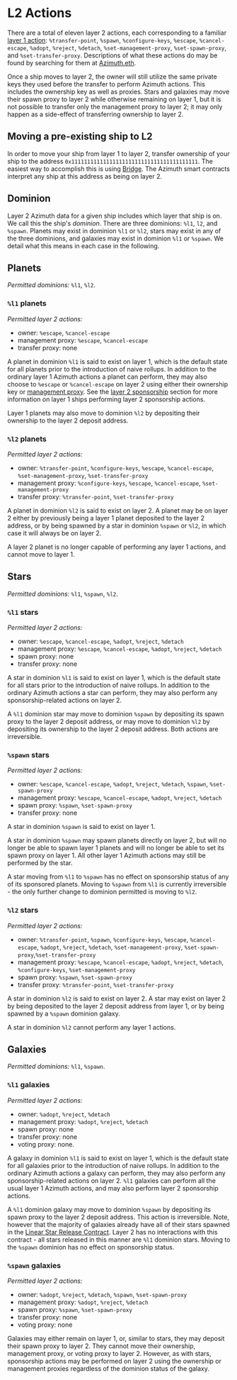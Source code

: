 # L2 Actions

There are a total of eleven layer 2 actions, each corresponding to a familiar [layer 1 action](ecliptic): `%transfer-point`, `%spawn`, `%configure-keys`, `%escape`, `%cancel-escape`, `%adopt`, `%reject`, `%detach`, `%set-management-proxy`, `%set-spawn-proxy`, and `%set-transfer-proxy`. Descriptions of what these actions do may be found by searching for them at [Azimuth.eth](azimuth-eth).

Once a ship moves to layer 2, the owner will still utilize the same private keys they used before the transfer to perform Azimuth actions. This includes the ownership key as well as proxies. Stars and galaxies may move their spawn proxy to layer 2 while otherwise remaining on layer 1, but it is not possible to transfer only the management proxy to layer 2; it may only happen as a side-effect of transferring ownership to layer 2.

## Moving a pre-existing ship to L2

In order to move your ship from layer 1 to layer 2, transfer ownership of your ship to the address `0x1111111111111111111111111111111111111111`. The easiest way to accomplish this is using [Bridge](../../../glossary/bridge). The Azimuth smart contracts interpret any ship at this address as being on layer 2.

## Dominion

Layer 2 Azimuth data for a given ship includes which layer that ship is on. We call this the ship's _dominion_. There are three dominions: `%l1`, `l2`, and `%spawn`. Planets may exist in dominion `%l1` or `%l2`, stars may exist in any of the three dominions, and galaxies may exist in dominion `%l1` or `%spawn`. We detail what this means in each case in the following.

## Planets

*Permitted dominions:* `%l1`, `%l2`.

### `%l1` planets

*Permitted layer 2 actions:* 
 - owner: `%escape`, `%cancel-escape`
 - management proxy: `%escape`, `%cancel-escape`
 - transfer proxy: none

A planet in dominion `%l1` is said to exist on layer 1, which is the default state for all planets prior to the introduction of naive rollups. In addition to the ordinary layer 1 Azimuth actions a planet can perform, they may also choose to `%escape` or `%cancel-escape` on layer 2 using either their ownership key or [management proxy](../../../glossary/proxies). See the [layer 2 sponsorship](../concepts/layer2#sponsorship) section for more information on layer 1 ships performing layer 2 sponsorship actions.

Layer 1 planets may also move to dominion `%l2` by depositing their ownership to the layer 2 deposit address.

### `%l2` planets

*Permitted layer 2 actions:*
 - owner: `%transfer-point`, `%configure-keys`,
`%escape`, `%cancel-escape`, `%set-management-proxy`, `%set-transfer-proxy`
 - management proxy: `%configure-keys`, `%escape`, `%cancel-escape`,
`%set-management-proxy`
 - transfer proxy: `%transfer-point`, `%set-transfer-proxy`

A planet in dominion `%l2` is said to exist on layer 2. A planet may be on layer 2 either by previously being a layer 1 planet deposited to the layer 2 address, or by being spawned by a star in dominion `%spawn` or `%l2`, in which case it will always be on layer 2.

A layer 2 planet is no longer capable of performing any layer 1 actions, and cannot move to layer 1.

## Stars

*Permitted dominions:* `%l1`, `%spawn`, `%l2`.

### `%l1` stars

*Permitted layer 2 actions:*
 - owner: `%escape`, `%cancel-escape`, `%adopt`,
`%reject`, `%detach`
 - management proxy: `%escape`, `%cancel-escape`, `%adopt`,
`%reject`, `%detach`
 - spawn proxy: none
 - transfer proxy: none

A star in dominion `%l1` is said to exist on layer 1, which is the default state for all stars prior to the introduction of naive rollups. In addition to the ordinary Azimuth actions a star can perform, they may also perform any sponsorship-related actions on layer 2.

A `%l1` dominion star may move to dominion `%spawn` by depositing its spawn proxy to the layer 2 deposit address, or may move to dominion `%l2` by depositing its ownership to the layer 2 deposit address. Both actions are irreversible.

### `%spawn` stars

*Permitted layer 2 actions:*
 - owner: `%escape`, `%cancel-escape`, `%adopt`,
`%reject`, `%detach`, `%spawn`, `%set-spawn-proxy`
 - management proxy: `%escape`,
`%cancel-escape`, `%adopt`, `%reject`, `%detach`
 - spawn proxy: `%spawn`,
`%set-spawn-proxy`
 - transfer proxy: none

A star in dominion `%spawn` is said to exist on layer 1.

A star in dominion `%spawn` may spawn planets directly on layer 2, but will no longer be able to spawn layer 1 planets and will no longer be able to set its spawn proxy on layer 1. All other layer 1 Azimuth actions may still be performed by the star.

A star moving from `%l1` to `%spawn` has no effect on sponsorship status of any of its sponsored planets. Moving to `%spawn` from `%l1` is currently irreversible - the only further change to dominion permitted is moving to `%l2`.

### `%l2` stars

*Permitted layer 2 actions:*
 - owner: `%transfer-point`, `%spawn`, `%configure-keys`, `%escape`,
`%cancel-escape`, `%adopt`, `%reject`, `%detach`, `%set-management-proxy`,
`%set-spawn-proxy`,`%set-transfer-proxy`
 - management proxy: `%escape`,
`%cancel-escape`, `%adopt`, `%reject`, `%detach`, `%configure-keys`,
`%set-management-proxy`
 - spawn proxy: `%spawn`, `%set-spawn-proxy`
 - transfer proxy: `%transfer-point`, `%set-transfer-proxy`

A star in dominion `%l2` is said to exist on layer 2. A star may exist on layer 2 by being deposited to the layer 2 deposit address from layer 1, or by being spawned by a `%spawn` dominion galaxy.

A star in dominion `%l2` cannot perform any layer 1 actions.

## Galaxies

*Permitted dominions:* `%l1`, `%spawn`.

### `%l1` galaxies

*Permitted layer 2 actions:*
 - owner: `%adopt`, `%reject`, `%detach`
 - management proxy: `%adopt`, `%reject`, `%detach`
 - spawn proxy: none
 - transfer proxy: none
 - voting proxy: none.

A galaxy in dominion `%l1` is said to exist on layer 1, which is the default state for all galaxies prior to the introduction of naive rollups. In addition to the ordinary Azimuth actions a galaxy can perform, they may also perform any sponsorship-related actions on layer 2. `%l1` galaxies can perform all the usual layer 1 Azimuth actions, and may also perform layer 2 sponsorship actions.

A `%l1` dominion galaxy may move to dominion `%spawn` by depositing its spawn proxy to the layer 2 deposit address. This action is irreversible. Note, however that the majority of galaxies already have all of their stars spawned in the [Linear Star Release Contract](https://etherscan.io/address/0x86cd9cd0992f04231751e3761de45cecea5d1801). Layer 2 has no interactions with this contract - all stars released in this manner are `%l1` dominion stars. Moving to the `%spawn` dominion has no effect on sponsorship status.

### `%spawn` galaxies

*Permitted layer 2 actions:*
 - owner: `%adopt`, `%reject`, `%detach`, `%spawn`, `%set-spawn-proxy`
 - management proxy: `%adopt`, `%reject`, `%detach`
 - spawn proxy: `%spawn`, `%set-spawn-proxy`
 - transfer proxy: none
 - voting proxy: none

Galaxies may either remain on layer 1, or, similar to stars, they may deposit their spawn proxy to layer 2. They cannot move their ownership, management proxy, or voting proxy to layer 2. However, as with stars, sponsorship actions may be performed on layer 2 using the ownership or management proxies regardless of the dominion status of the galaxy.



